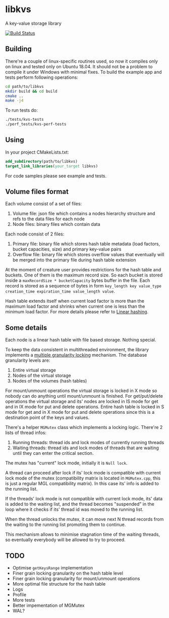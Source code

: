 # libkvs
A key-value storage library

[![Build Status](https://travis-ci.com/ddovod/libkvs.svg?branch=master)](https://travis-ci.com/ddovod/libkvs)


## Building
There're a couple of linux-specific routines used, so now it compiles only on linux and tested only on Ubuntu 18.04. It should not be a problem to compile it under Windows with minimal fixes.
To build the example app and tests perform following operations:
```sh
cd path/to/libkvs
mkdir build && cd build
cmake ..
make -j4
```


To run tests do:
```sh
./tests/kvs-tests
./perf_tests/kvs-perf-tests
```


## Using
In your project CMakeLists.txt:
```cmake
add_subdirectory(path/to/libkvs)
target_link_libraries(your_target libkvs)
```
For code samples please see example and tests.


## Volume files format
Each volume consist of a set of files:
1. Volume file: json file which contains a nodes hierarchy structure and refs to the data files for each node
2. Node files: binary files which contain data


Each node consist of 2 files:
1. Primary file: binary file which stores hash table metadata (load factors, bucket capacities, size) and primary key-value pairs
2. Overflow file: binary file which stores overflow values that eventually will be merged into the primary file during hash table extension


At the moment of creature user provides restrictions for the hash table and buckets. One of them is the maximum record size. So each bucket is stored inside a `maxRecordSize * bucketCapacity` bytes buffer in the file.
Each record is stored as a sequence of bytes in form `key_length key value_type creation_time expiration_time value_length value`.


Hash table extends itself when current load factor is more than the maximum load factor and shrinks when current one is less than the minimum load factor. For more details please refer to [Linear hashing](https://en.wikipedia.org/wiki/Linear_hashing).


## Some details
Each node is a linear hash table with file based storage. Nothing special.


To keep the data consistent in multithreaded environment, the library implements a [multiple granularity locking](https://en.wikipedia.org/wiki/Multiple_granularity_locking) mechanism.
The database granularity levels are:
1. Entire virtual storage
2. Nodes of the virtual storage
3. Nodes of the volumes (hash tables)


For mount/unmount operations the virtual storage is locked in X mode so nobody can do anything until mount/unmount is finished.
For get/put/delete operations the virtual storage and its' nodes are locked in IS mode for get and in IX mode for put and delete operations. Entire hash table is locked in S mode for get and in X mode for put and delete operations since this is a destination point of the keys and values.


There's a helper `MGMutex` class which implements a locking logic. There're 2 lists of thread infos:
1. Running threads: thread ids and lock modes of currently running threads
2. Waiting threads: thread ids and lock modes of threads that are waiting until they can enter the critical section.


The mutex has "current" lock mode, initially it is `Null lock`.

A thread can proceed after lock if its' lock mode is compatible with current lock mode of the mutex (compatibility matrix is located in `MGMutex.cpp`, this is just a regular MGL compatibility matrix). In this case its' info is added to the running list.

If the threads' lock mode is not compatible with current lock mode, its' data is added to the waiting list, and the thread becomes "suspended" in the loop where it checks if its' thread id was moved to the running list.

When the thread unlocks the mutex, it can move next N thread records from the waiting to the running list promoting them to continue.

This mechanism allows to minimise stagnation time of the waiting threads, so eventually everybody will be allowed to try to proceed.

## TODO
- Optimise `getKeysRange` implementation
- Finer grain locking granularity on the hash table level
- Finer grain locking granularity for mount/unmount operations
- More optimal file structure for the hash table
- Logs
- Profile
- More tests
- Better impementation of MGMutex
- WAL?
